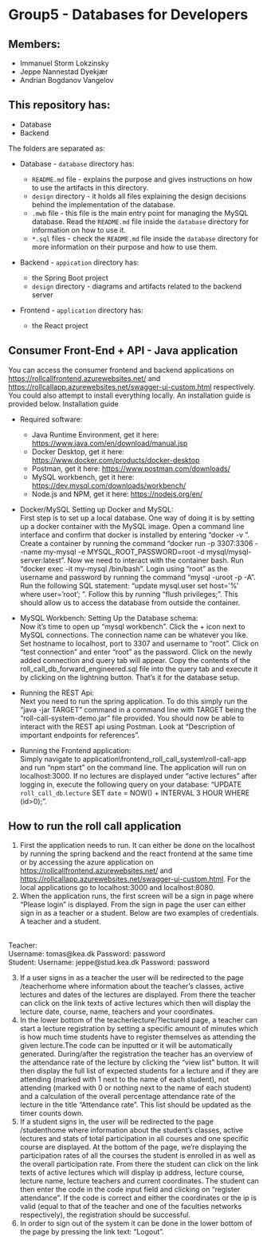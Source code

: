# Group5 - Databases for Developers
## Members:
- Immanuel Storm Lokzinsky
- Jeppe Nannestad Dyekjær
- Andrian Bogdanov Vangelov

## This repository has:
- Database
- Backend

The folders are separated as:
- Database - `database` directory has:
    - `README.md` file - explains the purpose and gives instructions on how to use the artifacts in this directory.
    - `design` directory - it holds all files explaining the design decisions behind the implementation of the database.
    - `.mwb` file - this file is the main entry point for managing the MySQL database. Read the `README.md` file inside the `database` directory for information on how to use it.
    - `*.sql` files - check the `README.md` file inside the `database` directory for more information on their purpose and how to use them.

- Backend - `appication` directory has:
    - the Spring Boot project
    - `design` directory - diagrams and artifacts related to the backend server

- Frontend - `application` directory has:
	- the React project

## Consumer Front-End + API - Java application
You can access the consumer frontend and backend applications on https://rollcallfrontend.azurewebsites.net/ and https://rollcallapp.azurewebsites.net/swagger-ui-custom.html respectively. You could also attempt to install everything locally. An installation guide is provided below.
Installation guide
- Required software:
	- Java Runtime Environment, get it here: https://www.java.com/en/download/manual.jsp
	- Docker Desktop, get it here: https://www.docker.com/products/docker-desktop
	- Postman, get it here: https://www.postman.com/downloads/
	- MySQL workbench, get it here: https://dev.mysql.com/downloads/workbench/
	- Node.js and NPM, get it here: https://nodejs.org/en/    

- Docker/MySQL Setting up Docker and MySQL:
	<br/>
	First step is to set up a local database. One way of doing it is by setting up a docker container with the MySQL image. Open a command line interface and confirm that docker is installed by entering “docker -v ”. Create a container by running the command “docker run -p 3307:3306 --name my-mysql -e MYSQL_ROOT_PASSWORD=root -d mysql/mysql-server:latest”. Now we need to interact with the container bash. Run “docker exec -it my-mysql /bin/bash”. Login using “root” as the username and password by running the command “mysql -uroot -p -A”. Run the following SQL statement: “update mysql.user set host=’%’ where user=’root’; ”. Follow this by running “flush privileges;”. This should allow us to access the database from outside the container.

- MySQL Workbench: Setting Up the Database schema:
	<br/>
	Now it’s time to open up “mysql workbench”. Click the + icon next to MySQL connections. The connection name can be whatever you like. Set hostname to localhost, port to 3307 and username to “root”. Click on “test connection” and enter “root” as the password. Click on the newly added connection and query tab will appear. Copy the contents of the roll_call_db_forward_engineered.sql file into the query tab and execute it by clicking on the lightning button. That’s it for the database setup.

- Running the REST Api:
	<br/>
	Next you need to run the spring application. To do this simply run the  “java -jar TARGET” command in a command line with TARGET being the “roll-call-system-demo.jar” file provided.
	You should now be able to interact with the REST api using Postman. Look at “Description of important endpoints for references”.

- Running the Frontend application:
	<br/>
	Simply navigate to application\frontend_roll_call_system\roll-call-app and run “npm start” on the command line. The application will run on localhost:3000.
	If no lectures are displayed under “active lectures” after logging in, execute the following query on your database: “UPDATE `roll_call_db`.`lecture` SET `date` = NOW() + INTERVAL 3 HOUR WHERE (id>0);”.


## How to run the roll call application

1.  First the application needs to run. It can either be done on the localhost by running the spring backend and the react frontend at the same time or by accessing the azure application on https://rollcallfrontend.azurewebsites.net/ and https://rollcallapp.azurewebsites.net/swagger-ui-custom.html. For the local applications go to localhost:3000 and localhost:8080.
2.  When the application runs, the first screen will be a sign in page where “Please login” is displayed. From the sign in page the user can either sign in as a teacher or a student. Below are two examples of credentials. A teacher and a student.
<br/>
Teacher:
<br/>
Username: tomas@kea.dk
Password: password
<br/>
Student:
Username: jeppe@stud.kea.dk
Password: password

3.  If a user signs in as a teacher the user will be redirected to the page /teacherhome where information about the teacher’s classes, active lectures and dates of the lectures are displayed. From there the teacher can click on the link texts of active lectures which then will display the lecture date, course, name, teachers and your coordinates.
4.  In the lower bottom of the teacherlecture/?lectureId page, a teacher can start a lecture registration by setting a specific amount of minutes which is how much time students have to register themselves as attending the given lecture.The code can be inputted or it will be automatically generated. During/after the registration the teacher has an overview of the attendance rate of the lecture by clicking the “view list” button. It will then display the full list of expected students for a lecture and if they are attending (marked with 1 next to the name of each student), not attending (marked with 0 or nothing next to the name of each student) and a calculation of the overall percentage attendance rate of the lecture in the title “Attendance rate”. This list should be updated as the timer counts down.
5.  If a student  signs in, the user will be redirected to the page /studenthome where information about the student’s classes, active lectures and stats of total participation in all courses and one specific course are displayed. At the bottom of the page, we’re displaying the participation rates of all the courses the student is enrolled in as well as the overall participation rate. From there the student can click on the link texts of active lectures which will display ip address, lecture course, lecture name, lecture teachers and current coordinates. The student can then enter the code in the code input field and clicking on “register attendance”. If the code is correct and either the coordinates or the ip is valid (equal to that of the teacher and one of the faculties networks respectively), the registration should be successful.
6.  In order to sign out of the system it can be done in the lower bottom of the page by pressing the link text: “Logout”.

